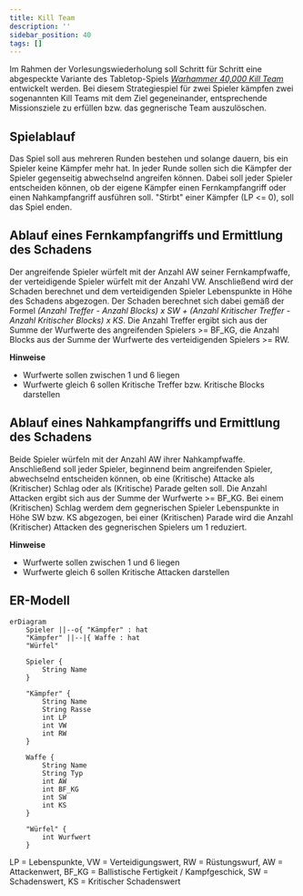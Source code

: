 ```yaml
---
title: Kill Team
description: ''
sidebar_position: 40
tags: []
---
```


Im Rahmen der Vorlesungswiederholung soll Schritt für Schritt eine abgespeckte
Variante des Tabletop-Spiels
_[Warhammer 40,000 Kill Team](https://www.warhammer.com/en-GB/other-games-kill-team-LP)_
entwickelt werden. Bei diesem Strategiespiel für zwei Spieler kämpfen zwei
sogenannten Kill Teams mit dem Ziel gegeneinander, entsprechende Missionsziele
zu erfüllen bzw. das gegnerische Team auszulöschen.

## Spielablauf

Das Spiel soll aus mehreren Runden bestehen und solange dauern, bis ein Spieler
keine Kämpfer mehr hat. In jeder Runde sollen sich die Kämpfer der Spieler
gegenseitig abwechselnd angreifen können. Dabei soll jeder Spieler entscheiden
können, ob der eigene Kämpfer einen Fernkampfangriff oder einen Nahkampfangriff
ausführen soll. "Stirbt" einer Kämpfer (LP \<= 0), soll das Spiel enden.

## Ablauf eines Fernkampfangriffs und Ermittlung des Schadens

Der angreifende Spieler würfelt mit der Anzahl AW seiner Fernkampfwaffe, der
verteidigende Spieler würfelt mit der Anzahl VW. Anschließend wird der Schaden
berechnet und dem verteidigenden Spieler Lebenspunkte in Höhe des Schadens
abgezogen. Der Schaden berechnet sich dabei gemäß der Formel _(Anzahl Treffer -
Anzahl Blocks) x SW + (Anzahl Kritischer Treffer - Anzahl Kritischer Blocks) x
KS_. Die Anzahl Treffer ergibt sich aus der Summe der Wurfwerte des angreifenden
Spielers >= BF_KG, die Anzahl Blocks aus der Summe der Wurfwerte des
verteidigenden Spielers >= RW.

**Hinweise**

- Wurfwerte sollen zwischen 1 und 6 liegen
- Wurfwerte gleich 6 sollen Kritische Treffer bzw. Kritische Blocks darstellen

## Ablauf eines Nahkampfangriffs und Ermittlung des Schadens

Beide Spieler würfeln mit der Anzahl AW ihrer Nahkampfwaffe. Anschließend soll
jeder Spieler, beginnend beim angreifenden Spieler, abwechselnd entscheiden
können, ob eine (Kritische) Attacke als (Kritischer) Schlag oder als (Kritische)
Parade gelten soll. Die Anzahl Attacken ergibt sich aus der Summe der
Wurfwerte >= BF_KG. Bei einem (Kritischen) Schlag werdem dem gegnerischen
Spieler Lebenspunkte in Höhe SW bzw. KS abgezogen, bei einer (Kritischen) Parade
wird die Anzahl (Kritischer) Attacken des gegnerischen Spielers um 1 reduziert.

**Hinweise**

- Wurfwerte sollen zwischen 1 und 6 liegen
- Wurfwerte gleich 6 sollen Kritische Attacken darstellen

## ER-Modell

```mermaid
erDiagram
    Spieler ||--o{ "Kämpfer" : hat
    "Kämpfer" ||--|{ Waffe : hat
    "Würfel"

    Spieler {
        String Name
    }

    "Kämpfer" {
        String Name
        String Rasse
        int LP
        int VW
        int RW
    }

    Waffe {
        String Name
        String Typ
        int AW
        int BF_KG
        int SW
        int KS
    }

    "Würfel" {
        int Wurfwert
    }
```

LP = Lebenspunkte, VW = Verteidigungswert, RW = Rüstungswurf, AW = Attackenwert,
BF_KG = Ballistische Fertigkeit / Kampfgeschick, SW = Schadenswert, KS =
Kritischer Schadenswert
